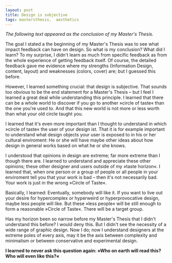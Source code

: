 ```yaml
---
layout: post
title: Design is subjective
tags: mastersthesis,  aesthetics
---
```



*The following text appeared as the conclusion of my Master's Thesis.*

The goal I stated a the beginning of my Master's Thesis was to see what impact feedback can have on design. So what is my conclusion? What did I learn? 
To my surprise, I didn't learn as much from specific feedback as from the whole experience of getting feedback itself. Of course, the detailed feedback gave me evidence where my strengths (Information Design, content, layout) and weaknesses (colors, cover) are; but I guessed this before. 

However, I learned something crucial: that design is subjective. That sounds too obvious to be the end statement for a Master's Thesis – but I feel I learned a great deal while understanding this principle. I learned that there can be a whole world to discover if you go to another »circle of taste« than the one you're used to. And that this new world is not more or less worth than what your old circle taught you. 

I learned that it's even more important than I thought to understand in which »circle of taste« the user of your design ist. That it is for example important to understand what design objects your user is exposed to in his or her cultural enviroment: He or she will have maybe other ideas about how design in general works based on what he or she knows. 

I understood that opinions in design are extreme; far more extreme than I though there are. I learned to understand and appreciate these other opinions; these other designer and users outside of my »taste horizon«. I learned that, when one person or a group of people or all people in your enviroment tell you that your work is bad – then it's not necessarily bad. Your work is just in the wrong »Circle of Taste«. 

Basically, I learned: Eventually, somebody will like it. If you want to live out your desire for hypercomplex or hyperweird or hyperprovocative design, maybe less people will like. But these »less people« will be still enough to form a reasonable »Circle of Taste«. There will be a target group.

Has my horizon been so narrow before my Master's Thesis that I didn't understand this before? I would deny this. But I didn't see the necessity of a wide range of graphic design. Now I do; now I understand designers at the extreme poles of every axis, may it be the axis between complexity and minimalism or between conservative and experimental design. 

**I learned to never ask this question again: »Who on earth will read this? Who will even like this?«**